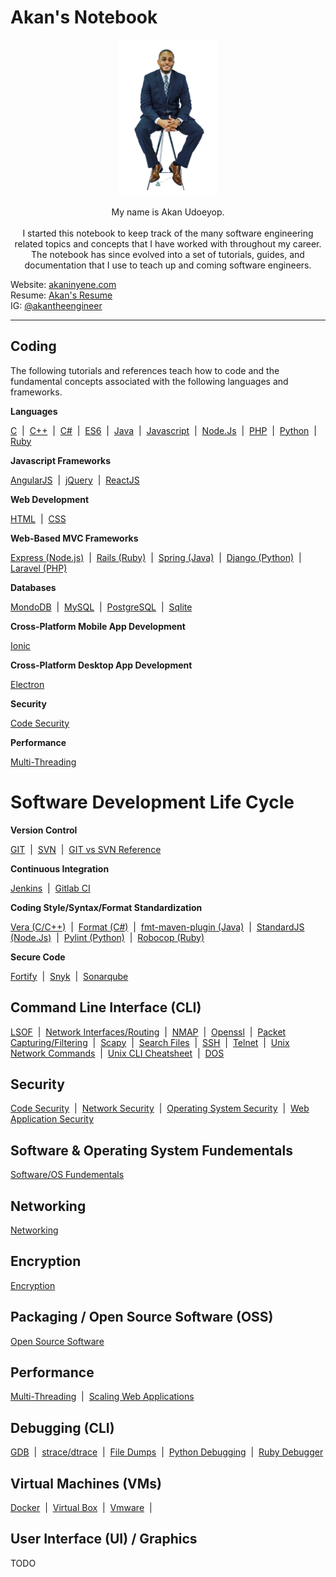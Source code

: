 
# Akan's Notebook

<p align="center">

  <img src="assets/akan.png" alt="drawing" height="250"/>

</p>

<p align="center">
  My name is Akan Udoeyop.
  <br/><br/>I started this notebook to keep track of the many software engineering related topics and concepts that I have worked with throughout my career. The notebook has since evolved into a set of tutorials, guides, and documentation that I use to teach up and coming software engineers.

</p>

Website: [akaninyene.com](http://akaninyene.com)<br/>
Resume: [Akan's Resume](https://akaninyene.com/#/resume)<br/>
IG: [@akantheengineer](https://www.instagram.com/akantheengineer)

-----

## Coding

The following tutorials and references teach how to code and the fundamental concepts associated with the following languages and frameworks.

**Languages**

[C](modules/coding/languages/c) &nbsp;|&nbsp;
[C++](modules/coding/languages/c++) &nbsp;|&nbsp;
[C#](modules/coding/languages/c#) &nbsp;|&nbsp;
[ES6](modules/coding/languages/es6) &nbsp;|&nbsp;
[Java](modules/coding/languages/java) &nbsp;|&nbsp;
[Javascript](modules/coding/languages/javascript) &nbsp;|&nbsp;
[Node.Js](modules/coding/languages/nodejs) &nbsp;|&nbsp;
[PHP](modules/coding/languages/php) &nbsp;|&nbsp;
[Python](modules/coding/languages/python) &nbsp;|&nbsp;
[Ruby](modules/coding/languages/ruby)


**Javascript Frameworks**

[AngularJS](modules/coding/languages/angularjs) &nbsp;|&nbsp;
[jQuery](modules/coding/languages/jquery) &nbsp;|&nbsp;
[ReactJS](modules/coding/languages/reactjs)

**Web Development**

[HTML](modules/coding/languages/html) &nbsp;|&nbsp;
[CSS](modules/coding/languages/css)

**Web-Based MVC Frameworks**

[Express (Node.js)](modules/coding/web-application/express) &nbsp;|&nbsp;
[Rails (Ruby)](modules/coding/web-application/rails) &nbsp;|&nbsp;
[Spring (Java)](modules/coding/web-application/spring) &nbsp;|&nbsp;
[Django (Python)](modules/coding/web-application/django) &nbsp;|&nbsp;
[Laravel (PHP)](modules/coding/web-application/laravel)

**Databases**

[MondoDB](modules/databases/mongodb.md) &nbsp;|&nbsp;
[MySQL](modules/databases/mysql.md) &nbsp;|&nbsp;
[PostgreSQL](modules/databases/postgres.md) &nbsp;|&nbsp;
[Sqlite](modules/databases/sqlite.md)

**Cross-Platform Mobile App Development**

[Ionic](modules/coding/languages/ionic)

**Cross-Platform Desktop App Development**

[Electron](modules/coding/languages/electron)

**Security**

[Code Security](modules/security/code)

**Performance**

[Multi-Threading](modules/performance)

# Software Development Life Cycle

**Version Control**

[GIT](modules/version-control/git.md) &nbsp;|&nbsp;
[SVN](modules/version-control/svn.md) &nbsp;|&nbsp;
[GIT vs SVN Reference](modules/version-control/svn.md)

**Continuous Integration**

[Jenkins](modules/continuous-integration/jenkins.md) &nbsp;|&nbsp;
[Gitlab CI](modules/continuous-integration/gitlab-ci.md)

**Coding Style/Syntax/Format Standardization**

[Vera (C/C++)](modules/coding/coding_standards/c-c++/vera.md) &nbsp;|&nbsp;
[Format (C#)](modules/coding/coding_standards/c#/format.md) &nbsp;|&nbsp;
[fmt-maven-plugin (Java)](modules/coding/coding_standards/java/fmt-maven-plugin.md) &nbsp;|&nbsp;
[StandardJS (Node.Js)](modules/coding/coding_standards/nodejs/standardjs.md) &nbsp;|&nbsp;
[Pylint (Python)](modules/coding/coding_standards/python/pylint.md) &nbsp;|&nbsp;
[Robocop (Ruby)](modules/coding/coding_standards/ruby/robocop.md)

**Secure Code**

[Fortify](modules/coding/coding_standards/security/fortify.md) &nbsp;|&nbsp;
[Snyk](modules/coding/coding_standards/security/snyk.md) &nbsp;|&nbsp;
[Sonarqube](modules/coding/coding_standards/security/sonarqube.md)

## Command Line Interface (CLI)

[LSOF](modules/cli/lsof.md) &nbsp;|&nbsp;
[Network Interfaces/Routing](modules/cli/nmap.md) &nbsp;|&nbsp;
[NMAP](modules/cli/nmap.md) &nbsp;|&nbsp;
[Openssl](modules/cli/openssl.md) &nbsp;|&nbsp;
[Packet Capturing/Filtering](modules/cli/packet_capture_filtering.md) &nbsp;|&nbsp;
[Scapy](modules/cli/scapy.md) &nbsp;|&nbsp;
[Search Files](modules/cli/search_files.md) &nbsp;|&nbsp;
[SSH](modules/cli/ssh.md) &nbsp;|&nbsp;
[Telnet](modules/cli/telnet.md) &nbsp;|&nbsp;
[Unix Network Commands](modules/cli/unix_network_commands.md) &nbsp;|&nbsp;
[Unix CLI Cheatsheet](modules/cli/unix_cli_cheatsheet.md) &nbsp;|&nbsp;
[DOS](modules/cli/dos_cheatcheet.md)

## Security

[Code Security](modules/security/code) &nbsp;|&nbsp;
[Network Security](modules/security/network) &nbsp;|&nbsp;
[Operating System Security](modules/security/operating-system) &nbsp;|&nbsp;
[Web Application Security](modules/security/code)

## Software & Operating System Fundementals

[Software/OS Fundementals](modules/fundementals)

## Networking

[Networking](modules/networking)

## Encryption

[Encryption](modules/encryption)


## Packaging / Open Source Software (OSS)

[Open Source Software](modules/open-source-software)

## Performance

[Multi-Threading](modules/performance) &nbsp;|&nbsp;
[Scaling Web Applications](modules/performance/scaling)

## Debugging (CLI)

[GDB](modules/debugging/gdb.md) &nbsp;|&nbsp;
[strace/dtrace](modules/debugging/debugging.md) &nbsp;|&nbsp;
[File Dumps](modules/debugging/file_dumps.md) &nbsp;|&nbsp;
[Python Debugging](modules/debugging/python_debugging_utilities.md) &nbsp;|&nbsp;
[Ruby Debugger](modules/debugging/ruby_debugger.md)


## Virtual Machines (VMs)

[Docker](modules/virtual-machines/docker) &nbsp;|&nbsp;
[Virtual Box](modules/virtual-machines/virtual-box.md) &nbsp;|&nbsp;
[Vmware](modules/virtual-machines/vmware.md) &nbsp;|&nbsp;

## User Interface (UI) / Graphics

TODO
